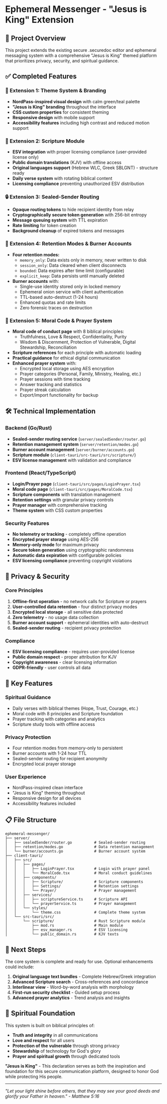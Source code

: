# Ephemeral Messenger - "Jesus is King" Extension

## 🎯 Project Overview

This project extends the existing secure .securedoc editor and ephemeral messaging system with a comprehensive "Jesus is King" themed platform that prioritizes privacy, security, and spiritual guidance.

## ✅ Completed Features

### 🎨 Extension 1: Theme System & Branding
- **NordPass-inspired visual design** with calm green/teal palette
- **"Jesus is King" branding** throughout the interface
- **CSS custom properties** for consistent theming
- **Responsive design** with mobile support
- **Accessibility features** including high contrast and reduced motion support

### 📖 Extension 2: Scripture Module
- **ESV integration** with proper licensing compliance (user-provided license only)
- **Public domain translations** (KJV) with offline access
- **Original languages support** (Hebrew WLC, Greek SBLGNT) - structure ready
- **Daily verse system** with rotating biblical content
- **Licensing compliance** preventing unauthorized ESV distribution

### 🔒 Extension 3: Sealed-Sender Routing
- **Opaque routing tokens** to hide recipient identity from relay
- **Cryptographically secure token generation** with 256-bit entropy
- **Message queuing system** with TTL expiration
- **Rate limiting** for token creation
- **Background cleanup** of expired tokens and messages

### 💾 Extension 4: Retention Modes & Burner Accounts
- **Four retention modes:**
  - `memory_only`: Data exists only in memory, never written to disk
  - `session_only`: Data cleared when client disconnects
  - `bounded`: Data expires after time limit (configurable)
  - `explicit_keep`: Data persists until manually deleted
- **Burner accounts** with:
  - Single-use identity stored only in locked memory
  - Ephemeral onion service with client authentication
  - TTL-based auto-destruct (1-24 hours)
  - Enhanced quotas and rate limits
  - Zero forensic traces on destruction

### 📜 Extension 5: Moral Code & Prayer System
- **Moral code of conduct page** with 8 biblical principles:
  - Truthfulness, Love & Respect, Confidentiality, Purity
  - Wisdom & Discernment, Protection of Vulnerable, Digital Stewardship, Reconciliation
- **Scripture references** for each principle with automatic loading
- **Practical guidance** for ethical digital communication
- **Enhanced prayer system** with:
  - Encrypted local storage using AES encryption
  - Prayer categories (Personal, Family, Ministry, Healing, etc.)
  - Prayer sessions with time tracking
  - Answer tracking and statistics
  - Prayer streak calculation
  - Export/import functionality for backup

## 🛠️ Technical Implementation

### Backend (Go/Rust)
- **Sealed-sender routing service** (`server/sealedSender/router.go`)
- **Retention management system** (`server/retention/modes.go`)
- **Burner account management** (`server/burner/accounts.go`)
- **Scripture module** (`client-tauri/src-tauri/src/scripture/`)
- **ESV license management** with validation and compliance

### Frontend (React/TypeScript)
- **Login/Prayer page** (`client-tauri/src/pages/LoginPrayer.tsx`)
- **Moral code page** (`client-tauri/src/pages/MoralCode.tsx`)
- **Scripture components** with translation management
- **Retention settings** with granular privacy controls
- **Prayer manager** with comprehensive tracking
- **Theme system** with CSS custom properties

### Security Features
- **No telemetry or tracking** - completely offline operation
- **Encrypted prayer storage** using AES-256
- **Memory-only mode** for maximum privacy
- **Secure token generation** using cryptographic randomness
- **Automatic data expiration** with configurable policies
- **ESV licensing compliance** preventing copyright violations

## 🔐 Privacy & Security

### Core Principles
1. **Offline-first operation** - no network calls for Scripture or prayers
2. **User-controlled data retention** - four distinct privacy modes
3. **Encrypted local storage** - all sensitive data protected
4. **Zero telemetry** - no usage data collection
5. **Burner account support** - ephemeral identities with auto-destruct
6. **Sealed-sender routing** - recipient privacy protection

### Compliance
- **ESV licensing compliance** - requires user-provided license
- **Public domain respect** - proper attribution for KJV
- **Copyright awareness** - clear licensing information
- **GDPR-friendly** - user controls all data

## 🎯 Key Features

### Spiritual Guidance
- Daily verses with biblical themes (Hope, Trust, Courage, etc.)
- Moral code with 8 principles and Scripture foundation
- Prayer tracking with categories and analytics
- Scripture study tools with offline access

### Privacy Protection
- Four retention modes from memory-only to persistent
- Burner accounts with 1-24 hour TTL
- Sealed-sender routing for recipient anonymity
- Encrypted local prayer storage

### User Experience
- NordPass-inspired clean interface
- "Jesus is King" theming throughout
- Responsive design for all devices
- Accessibility features included

## 📋 File Structure

```
ephemeral-messenger/
├── server/
│   ├── sealedSender/router.go          # Sealed-sender routing
│   ├── retention/modes.go              # Data retention management
│   └── burner/accounts.go              # Burner account system
├── client-tauri/
│   ├── src/
│   │   ├── pages/
│   │   │   ├── LoginPrayer.tsx         # Login with prayer panel
│   │   │   └── MoralCode.tsx           # Moral conduct guidelines
│   │   ├── components/
│   │   │   ├── Scripture/              # Scripture components
│   │   │   ├── Settings/               # Retention settings
│   │   │   └── Prayer/                 # Prayer management
│   │   ├── services/
│   │   │   ├── scriptureService.ts     # Scripture API
│   │   │   └── prayerService.ts        # Prayer management
│   │   └── styles/
│   │       └── theme.css               # Complete theme system
│   └── src-tauri/src/
│       └── scripture/                  # Rust Scripture module
│           ├── mod.rs                  # Main module
│           ├── esv_manager.rs          # ESV licensing
│           └── public_domain.rs        # KJV texts
```

## 🚀 Next Steps

The core system is complete and ready for use. Optional enhancements could include:

1. **Original language text bundles** - Complete Hebrew/Greek integration
2. **Advanced Scripture search** - Cross-references and concordance
3. **Interlinear view** - Word-by-word analysis with morphology
4. **First-run security checklist** - Guided setup process
5. **Advanced prayer analytics** - Trend analysis and insights

## 🙏 Spiritual Foundation

This system is built on biblical principles of:
- **Truth and integrity** in all communications
- **Love and respect** for all users
- **Protection of the vulnerable** through strong privacy
- **Stewardship** of technology for God's glory
- **Prayer and spiritual growth** through dedicated tools

**"Jesus is King"** - This declaration serves as both the inspiration and foundation for this secure communication platform, designed to honor God while protecting His people.

---

*"Let your light shine before others, that they may see your good deeds and glorify your Father in heaven." - Matthew 5:16*